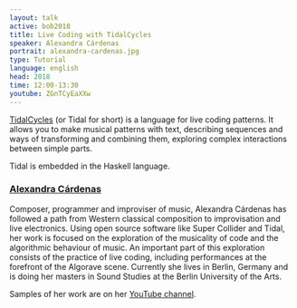 ```yaml
---
layout: talk
active: bob2018
title: Live Coding with TidalCycles
speaker: Alexandra Cárdenas
portrait: alexandra-cardenas.jpg
type: Tutorial
language: english
head: 2018
time: 12:00-13:30
youtube: ZGnTCyEaXXw
---
```


[TidalCycles](https://tidalcycles.org/) (or Tidal for short) is a
language for live coding patterns.  It allows you to make musical
patterns with text, describing sequences and ways of transforming and
combining them, exploring complex interactions between simple parts.

Tidal is embedded in the Haskell language.

### [Alexandra Cárdenas](http://cargocollective.com/tiemposdelruido)

Composer, programmer and improviser of music, Alexandra Cárdenas has
followed a path from Western classical composition to improvisation
and live electronics. Using open source software like Super Collider
and Tidal, her work is focused on the exploration of the musicality of
code and the algorithmic behaviour of music. An important part of this
exploration consists of the practice of live coding, including
performances at the forefront of the Algorave scene. Currently she
lives in Berlin, Germany and is doing her masters in Sound Studies at
the Berlin University of the Arts. 

Samples of her work are on her [YouTube
channel](https://www.youtube.com/channel/UCWrAIU_pkQs9Ay1-AHFyipg?view_as=subscriber).
